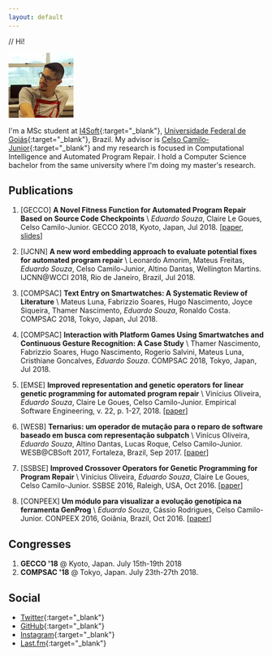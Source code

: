 ```yaml
---
layout: default
---
```


// Hi!

<img class="profile-picture" src="eduardodx.jpg">

I'm a MSc student at [I4Soft](http://i4soft.com.br){:target="_blank"}, [Universidade Federal de Goiás](https://www.ufg.br){:target="_blank"}, Brazil.
My advisor is [Celso Camilo-Junior](http://www.inf.ufg.br/~celso/){:target="_blank"} and my research is focused in Computational Intelligence and Automated Program Repair. I hold a Computer Science bachelor from the same university where I'm doing my master's research.

<!-- ## Posts

{% for post in site.categories[page.category] %}
    <a href="{{ post.url | absolute_url }}">
      {{ post.title }}
    </a>
{% endfor %}

<ul>
  {% for post in site.posts %}
    <li>
      <a href=".{{ post.url }}">{{ post.url }} -- {{ post.title }}</a>
    </li>
  {% endfor %}
</ul> -->


## Publications

1. [GECCO] **A Novel Fitness Function for Automated Program Repair Based on Source Code Checkpoints** \\
    *Eduardo Souza*, Claire Le Goues, Celso Camilo-Junior. GECCO 2018, Kyoto, Japan, Jul 2018. 
    \[[paper]({{site.url}}/docs/souza-gecco18.pdf), [slides]({{site.url}}/docs/souza-gecco18-slides.pdf)\]

1. [IJCNN] **A new word embedding approach to evaluate potential fixes for automated program repair** \\
    Leonardo Amorim, Mateus Freitas, *Eduardo Souza*, Celso Camilo-Junior, Altino Dantas, Wellington Martins. IJCNN@WCCI 2018, Rio de Janeiro, Brazil, Jul 2018.

1. [COMPSAC] **Text Entry on Smartwatches: A Systematic Review of Literature** \\
    Mateus Luna, Fabrizzio Soares, Hugo Nascimento, Joyce Siqueira, Thamer Nascimento, *Eduardo Souza*, Ronaldo Costa. COMPSAC 2018, Tokyo, Japan, Jul 2018.

1. [COMPSAC] **Interaction with Platform Games Using Smartwatches and Continuous Gesture Recognition: A Case Study** \\
    Thamer Nascimento, Fabrizzio Soares, Hugo Nascimento, Rogerio Salvini, Mateus Luna, Cristhiane Goncalves, *Eduardo Souza*. COMPSAC 2018, Tokyo, Japan, Jul 2018.

1. [EMSE] **Improved representation and genetic operators for linear genetic programming for automated program repair** \\
    Vinícius Oliveira, *Eduardo Souza*, Claire Le Goues, Celso Camilo-Junior. 
    Empirical Software Engineering, v. 22, p. 1-27, 2018.
    \[[paper]({{site.url}}/docs/oliveira-emse18.pdf)\]

1. [WESB] **Ternarius: um operador de mutação para o reparo de software baseado em busca com representação subpatch** \\
    Vinícus Oliveira, *Eduardo Souza*, Altino Dantas, Lucas Roque, Celso Camilo-Junior. WESB@CBSoft 2017, Fortaleza, Brazil, Sep 2017.
    \[[paper]({{site.url}}/docs/oliveira-wesb17.pdf)\]

1. [SSBSE] **Improved Crossover Operators for Genetic Programming for Program Repair** \\
    Vinícius Oliveira, *Eduardo Souza*, Claire Le Goues, Celso Camilo-Junior. SSBSE 2016, Raleigh, USA, Oct 2016.
    \[[paper]({{site.url}}/docs/oliveira-ssbse16.pdf)\]

1. [CONPEEX] **Um módulo para visualizar a evolução genotípica na ferramenta GenProg** \\
    *Eduardo Souza*, Cássio Rodrigues, Celso Camilo-Junior. CONPEEX 2016, Goiânia, Brazil, Oct 2016.
    \[[paper]({{site.url}}/docs/souza-conpeex16.pdf)\]

## Congresses

1. **GECCO '18** @ Kyoto, Japan. July 15th-19th 2018
1. **COMPSAC '18** @ Tokyo, Japan. July 23th-27th 2018.

## Social

- [Twitter](https://twitter.com/eduardodx){:target="_blank"}
- [GitHub](https://github.com/eduardodx){:target="_blank"}
- [Instagram](https://www.instagram.com/dxeduardo){:target="_blank"}
- [Last.fm](https://www.last.fm/user/eduardodx){:target="_blank"}
&nbsp;

&nbsp;
